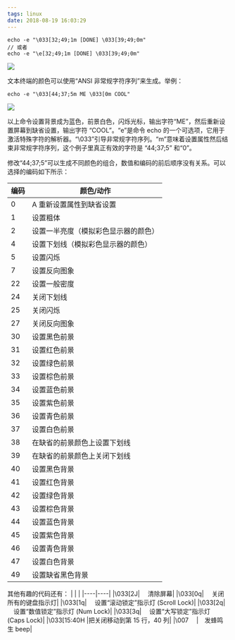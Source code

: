 ```yaml
---
tags: linux
date: 2018-08-19 16:03:29
---
```


```shell
echo -e "\033[32;49;1m [DONE] \033[39;49;0m"
// 或者
echo -e "\e[32;49;1m [DONE] \033[39;49;0m"
```

![](http://ogbkru1bq.bkt.clouddn.com/选区_141.png)

文本终端的颜色可以使用“ANSI 非常规字符序列”来生成。举例：

```shell
echo -e "\033[44;37;5m ME \033[0m COOL"
```

![](http://ogbkru1bq.bkt.clouddn.com/选区_142.png)

以上命令设置背景成为蓝色，前景白色，闪烁光标，输出字符“ME”，然后重新设置屏幕到缺省设置，输出字符 “COOL”。“e”是命令 echo 的一个可选项，它用于激活特殊字符的解析器。“\033”引导非常规字符序列。“m”意味着设置属性然后结束非常规字符序列，这个例子里真正有效的字符是 “44;37;5” 和“0”。

修改“44;37;5”可以生成不同颜色的组合，数值和编码的前后顺序没有关系。可以选择的编码如下所示：

| 编码 | 颜色/动作                            |
| ---- | ------------------------------------ |
| 0    | A 重新设置属性到缺省设置             |
| 1    | 设置粗体                             |
| 2    | 设置一半亮度（模拟彩色显示器的颜色） |
| 4    | 设置下划线（模拟彩色显示器的颜色）   |
| 5    | 设置闪烁                             |
| 7    | 设置反向图象                         |
| 22   | 设置一般密度                         |
| 24   | 关闭下划线                           |
| 25   | 关闭闪烁                             |
| 27   | 关闭反向图象                         |
| 30   | 设置黑色前景                         |
| 31   | 设置红色前景                         |
| 32   | 设置绿色前景                         |
| 33   | 设置棕色前景                         |
| 34   | 设置蓝色前景                         |
| 35   | 设置紫色前景                         |
| 36   | 设置青色前景                         |
| 37   | 设置白色前景                         |
| 38   | 在缺省的前景颜色上设置下划线         |
| 39   | 在缺省的前景颜色上关闭下划线         |
| 40   | 设置黑色背景                         |
| 41   | 设置红色背景                         |
| 42   | 设置绿色背景                         |
| 43   | 设置棕色背景                         |
| 44   | 设置蓝色背景                         |
| 45   | 设置紫色背景                         |
| 46   | 设置青色背景                         |
| 47   | 设置白色背景                         |
| 49   | 设置缺省黑色背景                     |

其他有趣的代码还有：
| | |
|----|----|
|\033[2J| 　清除屏幕|
|\033[0q| 　关闭所有的键盘指示灯|
|\033[1q| 　设置“滚动锁定”指示灯 (Scroll Lock)|
|\033[2q| 　设置“数值锁定”指示灯 (Num Lock)|
|\033[3q| 　设置“大写锁定”指示灯 (Caps Lock)|
|\033[15:40H |把关闭移动到第 15 行，40 列|
|\007 　|　发蜂鸣生 beep|
